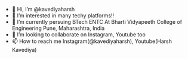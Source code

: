 - 👋 Hi, I’m @kavediyaharsh
- 👀 I’m interested in many techy platforms!!
- 🌱 I’m currently persuing BTech ENTC At Bharti Vidyapeeth College of Engineering Pune, Maharashtra, India
- 💞️ I’m looking to collaborate on Instagram, Youtube too
- 📫 How to reach me Instagram(@kavediyaharsh), Youtube(Harsh Kavediya)

<!---
kavediyaharsh/kavediyaharsh is a ✨ special ✨ repository because its `README.md` (this file) appears on your GitHub profile.
You can click the Preview link to take a look at your changes.
--->

